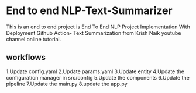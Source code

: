 # End to end NLP-Text-Summarizer
This is an end to end project is End To End NLP Project Implementation With Deployment Github Action- Text Summarization from Krish Naik youtube channel online tutorial. 
## workflows
1.Update config.yaml
2.Update params.yaml
3.Update entity
4.Update the configuration manager in src/config
5.Update the components
6.Update the pipeline
7.Update the main.py
8.update the app.py
